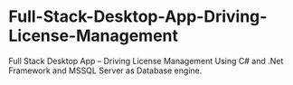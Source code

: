 # Full-Stack-Desktop-App-Driving-License-Management
Full Stack Desktop App – Driving License Management Using C# and .Net Framework and MSSQL Server as Database engine.
